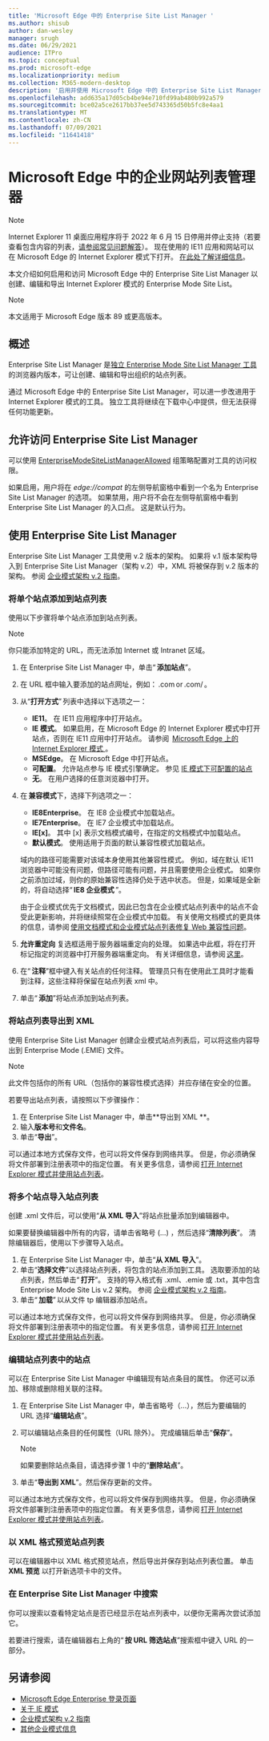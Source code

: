 ```yaml
---
title: 'Microsoft Edge 中的 Enterprise Site List Manager '
ms.author: shisub
author: dan-wesley
manager: srugh
ms.date: 06/29/2021
audience: ITPro
ms.topic: conceptual
ms.prod: microsoft-edge
ms.localizationpriority: medium
ms.collection: M365-modern-desktop
description: '启用并使用 Microsoft Edge 中的 Enterprise Site List Manager '
ms.openlocfilehash: add635a17d05cb4be94e710fd99ab480b992a579
ms.sourcegitcommit: bce02a5ce2617bb37ee5d743365d50b5fc8e4aa1
ms.translationtype: MT
ms.contentlocale: zh-CN
ms.lasthandoff: 07/09/2021
ms.locfileid: "11641418"
---
```

# <a name="enterprise-site-list-manager-in-microsoft-edge"></a>Microsoft Edge 中的企业网站列表管理器

>[!Note]
> Internet Explorer 11 桌面应用程序将于 2022 年 6 月 15 日停用并停止支持（若要查看包含内容的列表，[请参阅常见问题解答](https://techcommunity.microsoft.com/t5/windows-it-pro-blog/internet-explorer-11-desktop-app-retirement-faq/ba-p/2366549)）。 现在使用的 IE11 应用和网站可以在 Microsoft Edge 的 Internet Explorer 模式下打开。 [在此处了解详细信息](https://blogs.windows.com/windowsexperience/2021/05/19/the-future-of-internet-explorer-on-windows-10-is-in-microsoft-edge/)。

本文介绍如何启用和访问 Microsoft Edge 中的 Enterprise Site List Manager 以创建、编辑和导出 Internet Explorer 模式的 Enterprise Mode Site List。

> [!NOTE]
> 本文适用于 Microsoft Edge 版本 89 或更高版本。 

## <a name="overview"></a>概述

Enterprise Site List Manager 是[独立 Enterprise Mode Site List Manager 工具](https://www.microsoft.com/download/details.aspx?id=49974)的浏览器内版本，可让创建、编辑和导出组织的站点列表。

通过 Microsoft Edge 中的 Enterprise Site List Manager，可以进一步改进用于 Internet Explorer 模式的工具。 独立工具将继续在下载中心中提供，但无法获得任何功能更新。

## <a name="enabling-access-to-enterprise-site-list-manager"></a>允许访问 Enterprise Site List Manager

可以使用 [EnterpriseModeSiteListManagerAllowed](./microsoft-edge-policies.md#enterprisemodesitelistmanagerallowed) 组策略配置对工具的访问权限。

如果启用，用户将在 *edge://compat* 的左侧导航窗格中看到一个名为 Enterprise Site List Manager 的选项。 如果禁用，用户将不会在左侧导航窗格中看到 Enterprise Site List Manager 的入口点。 这是默认行为。

## <a name="using-the-enterprise-site-list-manager"></a>使用 Enterprise Site List Manager

Enterprise Site List Manager 工具使用 v.2 版本的架构。 如果将 v.1 版本架构导入到 Enterprise Site List Manager（架构 v.2）中，XML 将被保存到 v.2 版本的架构。 参阅 [企业模式架构 v.2 指南](/internet-explorer/ie11-deploy-guide/enterprise-mode-schema-version-2-guidance)。

### <a name="add-single-sites-to-your-site-list"></a>将单个站点添加到站点列表  

使用以下步骤将单个站点添加到站点列表。

> [!NOTE]
> 你只能添加特定的 URL，而无法添加 Internet 或 Intranet 区域。

1. 在 Enterprise Site List Manager 中，单击“ **添加站点**”。
2. 在 URL 框中输入要添加的站点网址，例如： <domain>.com or <domain>.com/<path> 。
3. 从“**打开方式**” 列表中选择以下选项之一：

   - **IE11**。 在 IE11 应用程序中打开站点。
   - **IE 模式**。 如果启用，在 Microsoft Edge 的 Internet Explorer 模式中打开站点，否则在 IE11 应用中打开站点。 请参阅  [Microsoft Edge 上的 Internet Explorer 模式 ](./edge-ie-mode.md)。
   - **MSEdge**。 在 Microsoft Edge 中打开站点。
   - **可配置**。 允许站点参与 IE 模式引擎确定。 参见 [IE 模式下可配置的站点](./edge-learnmore-configurable-sites-ie-mode.md)
   - **无**。 在用户选择的任意浏览器中打开。  

4. 在 **兼容模式**下，选择下列选项之一：

   - **IE8Enterprise**。 在 IE8 企业模式中加载站点。
   - **IE7Enterprise**。 在 IE7 企业模式中加载站点。
   - **IE[x]**。 其中 [x] 表示文档模式编号，在指定的文档模式中加载站点。
   - **默认模式**。 使用适用于页面的默认兼容性模式加载站点。

   域内的路径可能需要对该域本身使用其他兼容性模式。 例如，域在默认 IE11 浏览器中可能没有问题，但路径可能有问题，并且需要使用企业模式。 如果你之前添加过域，则你的原始兼容性选择仍处于选中状态。 但是，如果域是全新的，将自动选择“ **IE8 企业模式** ”。

   由于企业模式优先于文档模式，因此已包含在企业模式站点列表中的站点不会受此更新影响，并将继续照常在企业模式中加载。 有关使用文档模式的更具体的信息，请参阅 [使用文档模式和企业模式站点列表修复 Web 兼容性问题](/internet-explorer/ie11-deploy-guide/fix-compat-issues-with-doc-modes-and-enterprise-mode-site-list)。

5. **允许重定向** 复选框适用于服务器端重定向的处理。 如果选中此框，将在打开标记指定的浏览器中打开服务器端重定向。 有关详细信息，请参阅 [这里](/internet-explorer/ie11-deploy-guide/enterprise-mode-schema-version-2-guidance#updated-schema-attributes)。
6. 在“ **注释**”框中键入有关站点的任何注释。 管理员只有在使用此工具时才能看到注释，这些注释将保留在站点列表 xml 中。
7. 单击“ **添加**”将站点添加到站点列表。

### <a name="export-site-list-to-xml"></a>将站点列表导出到 XML

使用 Enterprise Site List Manager 创建企业模式站点列表后，可以将这些内容导出到 Enterprise Mode (.EMIE) 文件。 

> [!NOTE]
> 此文件包括你的所有 URL（包括你的兼容性模式选择）并应存储在安全的位置。

若要导出站点列表，请按照以下步骤操作：

1. 在 Enterprise Site List Manager 中，单击**导出到 XML **。
2. 输入**版本号**和**文件名**。
3. 单击“**导出**”。

可以通过本地方式保存文件，也可以将文件保存到网络共享。 但是，你必须确保将文件部署到注册表项中的指定位置。 有关更多信息，请参阅 [打开 Internet Explorer 模式并使用站点列表](./edge-ie-mode-policies.md)。

### <a name="import-multiple-sites-to-your-site-list"></a>将多个站点导入站点列表

创建 .xml 文件后，可以使用“**从 XML 导入**”将站点批量添加到编辑器中。

如果要替换编辑器中所有的内容，请单击省略号 (...) ，然后选择“**清除列表**”。 清除编辑器后，使用以下步骤导入站点。

1. 在 Enterprise Site List Manager 中，单击“**从 XML 导入**”。 
2. 单击“**选择文件**”以选择站点列表，将包含的站点添加到工具。 选取要添加的站点列表，然后单击“ **打开**”。 支持的导入格式有 .xml、.emie 或 .txt，其中包含 Enterprise Mode Site Lis v.2 架构。 参阅 [企业模式架构 v.2 指南](/internet-explorer/ie11-deploy-guide/enterprise-mode-schema-version-2-guidance)。
3. 单击“ **加载**” 以从文件 tp 编辑器添加站点。

可以通过本地方式保存文件，也可以将文件保存到网络共享。 但是，你必须确保将文件部署到注册表项中的指定位置。 有关更多信息，请参阅 [打开 Internet Explorer 模式并使用站点列表](./edge-ie-mode-policies.md)。

### <a name="edit-sites-in-your-site-list"></a>编辑站点列表中的站点

 可以在 Enterprise Site List Manager 中编辑现有站点条目的属性。 你还可以添加、移除或删除相关联的注释。

1. 在 Enterprise Site List Manager 中，单击省略号（...），然后为要编辑的 URL 选择“**编辑站点**”。
2. 可以编辑站点条目的任何属性（URL 除外）。 完成编辑后单击“**保存**”。

   > [!NOTE]
   > 如果要删除站点条目，请选择步骤 1 中的“**删除站点**”。

3. 单击“**导出到 XML**”。然后保存更新的文件。

可以通过本地方式保存文件，也可以将文件保存到网络共享。 但是，你必须确保将文件部署到注册表项中的指定位置。 有关更多信息，请参阅 [打开 Internet Explorer 模式并使用站点列表](./edge-ie-mode-policies.md)。

### <a name="preview-your-site-list-in-xml-format"></a>以 XML 格式预览站点列表

可以在编辑器中以 XML 格式预览站点，然后导出并保存到站点列表位置。 单击 **XML 预览** 以打开新选项卡中的文件。

### <a name="search-in-the-enterprise-site-list-manager"></a>在 Enterprise Site List Manager 中搜索

你可以搜索以查看特定站点是否已经显示在站点列表中，以便你无需再次尝试添加它。

若要进行搜索，请在编辑器右上角的“ **按 URL 筛选站点**”搜索框中键入 URL 的一部分。

## <a name="see-also"></a>另请参阅

- [Microsoft Edge Enterprise 登录页面](https://aka.ms/EdgeEnterprise)
- [关于 IE 模式](./edge-ie-mode.md)
- [企业模式架构 v.2 指南](/internet-explorer/ie11-deploy-guide/enterprise-mode-schema-version-2-guidance)
- [其他企业模式信息](/internet-explorer/ie11-deploy-guide/enterprise-mode-overview-for-ie11)